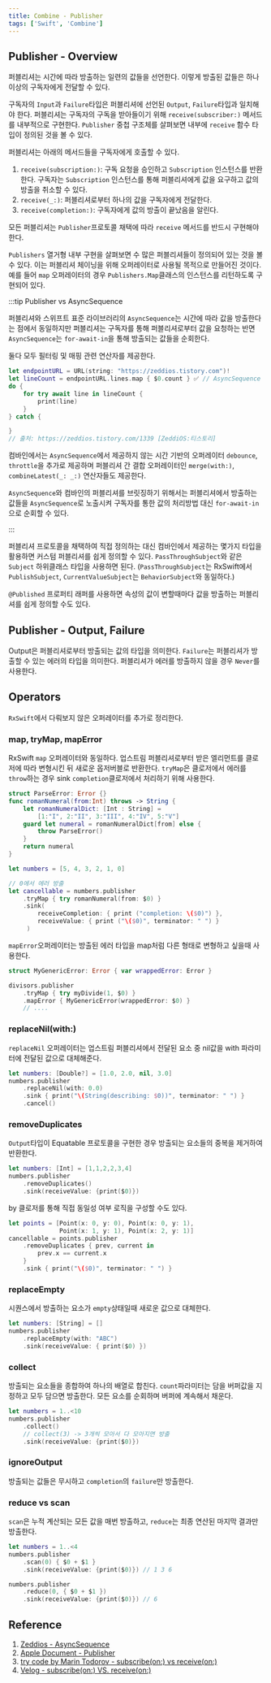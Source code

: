 ```yaml
---
title: Combine - Publisher
tags: ['Swift', 'Combine']
---
```


## Publisher - Overview

퍼블리셔는 시간에 따라 방출하는 일련의 값들을 선언한다. 이렇게 방출된 값들은 하나 이상의 구독자에게 전달할 수 있다.

구독자의 `Input`과 `Failure`타입은 퍼블리셔에 선언된 `Output`, `Failure`타입과 일치해야 한다. 퍼블리셔는 구독자의 구독을 받아들이기 위해 `receive(subscriber:)` 메서드를 내부적으로 구현한다. `Publisher` 중첩 구조체를 살펴보면 내부에 `receive` 함수 타입이 정의된 것을 볼 수 있다.

퍼블리셔는 아래의 메서드들을 구독자에게 호출할 수 있다.

1. `receive(subscription:)`: 구독 요청을 승인하고 `Subscription` 인스턴스를 반환한다. 구독자는 `Subscription` 인스턴스를 통해 퍼블리셔에게 값을 요구하고 값의 방출을 취소할 수 있다.
2. `receive(_:)`: 퍼블리셔로부터 하나의 값을 구독자에게 전달한다.
3. `receive(completion:)`: 구독자에게 값의 방출이 끝났음을 알린다.

모든 퍼블리셔는 `Publisher`프로토콜 채택에 따라 `receive` 메서드를 반드시 구현해야 한다.

`Publishers` 열거형 내부 구현을 살펴보면 수 많은 퍼블리셔들이 정의되어 있는 것을 볼 수 있다. 이는 퍼블리셔 체이닝을 위해 오퍼레이터로 사용될 목적으로 만들어진 것이다. 예를 들어 `map` 오퍼레이터의 경우 `Publishers.Map`클래스의 인스턴스를 리턴하도록 구현되어 있다.

:::tip Publisher vs AsyncSequence

퍼블리셔와 스위프트 표준 라이브러리의 `AsyncSequence`는 시간에 따라 값을 방출한다는 점에서 동일하지만 퍼블리셔는 구독자를 통해 퍼블리셔로부터 값을 요청하는 반면 `AsyncSequence`는 `for-await-in`을 통해 방출되는 값들을 순회한다.

둘다 모두 필터링 및 매핑 관련 연산자를 제공한다.

```swift
let endpointURL = URL(string: "https://zeddios.tistory.com")!
let lineCount = endpointURL.lines.map { $0.count } ✅ // AsyncSequence 인스턴스의 map 연산자
do {
    for try await line in lineCount {
        print(line)
    }
} catch {

}
// 출처: https://zeddios.tistory.com/1339 [ZeddiOS:티스토리]
```

컴바인에서는 `AsyncSequence`에서 제공하지 않는 시간 기반의 오퍼레이터 `debounce`, `throttle`을 추가로 제공하며 퍼블리셔 간 결합 오퍼레이터인 `merge(with:)`, `combineLatest(_: _:)` 연산자들도 제공한다.

`AsyncSequence`와 컴바인의 퍼블리셔를 브릿징하기 위해서는 퍼블리셔에서 방출하는 값들을 `AsyncSequence`로 노출시켜 구독자를 통한 값의 처리방법 대신 `for-await-in`으로 순회할 수 있다.

:::

퍼블리셔 프로토콜을 채택하여 직접 정의하는 대신 컴바인에서 제공하는 몇가지 타입을 활용하면 커스텀 퍼블리셔를 쉽게 정의할 수 있다. `PassThroughSubject`와 같은 `Subject` 하위클래스 타입을 사용하면 된다. (`PassThroughSubject`는 RxSwift에서 `PublishSubject`, `CurrentValueSubject`는 `BehaviorSubject`와 동일하다.)

`@Published` 프로퍼티 래퍼를 사용하면 속성의 값이 변할때마다 값을 방출하는 퍼블리셔를 쉽게 정의할 수도 있다.

## Publisher - Output, Failure

Output은 퍼블리셔로부터 방출되는 값의 타입을 의미한다. `Failure`는 퍼블리셔가 방출할 수 있는 에러의 타입을 의미한다. 퍼블리셔가 에러를 방출하지 않을 경우 `Never`를 사용한다.

## Operators

`RxSwift`에서 다뤄보지 않은 오퍼레이터를 추가로 정리한다.

### map, tryMap, mapError

RxSwift `map` 오퍼레이터와 동일하다. 업스트림 퍼블리셔로부터 받은 엘리먼트를 클로저에 따라 변형시킨 뒤 새로운 옵저버블로 반환한다. `tryMap`은 클로저에서 에러를 `throw`하는 경우 sink `completion`클로저에서 처리하기 위해 사용한다.

```swift
struct ParseError: Error {}
func romanNumeral(from:Int) throws -> String {
    let romanNumeralDict: [Int : String] =
        [1:"I", 2:"II", 3:"III", 4:"IV", 5:"V"]
    guard let numeral = romanNumeralDict[from] else {
        throw ParseError()
    }
    return numeral
}

let numbers = [5, 4, 3, 2, 1, 0]

// 0에서 에러 방출
let cancellable = numbers.publisher
    .tryMap { try romanNumeral(from: $0) }
    .sink(
        receiveCompletion: { print ("completion: \($0)") },
        receiveValue: { print ("\($0)", terminator: " ") }
     )

```

`mapError`오퍼레이터는 방출된 에러 타입을 map처럼 다른 형태로 변형하고 싶을때 사용한다.

```swift
struct MyGenericError: Error { var wrappedError: Error }

divisors.publisher
    .tryMap { try myDivide(1, $0) }
    .mapError { MyGenericError(wrappedError: $0) }
    // ....
```

### replaceNil(with:)

`replaceNil` 오퍼레이터는 업스트림 퍼블리셔에서 전달된 요소 중 nil값을 with 파라미터에 전달된 값으로 대체해준다.

```swift
let numbers: [Double?] = [1.0, 2.0, nil, 3.0]
numbers.publisher
    .replaceNil(with: 0.0)
    .sink { print("\(String(describing: $0))", terminator: " ") }
    .cancel()
```

### removeDuplicates

`Output`타입이 Equatable 프로토콜을 구현한 경우 방출되는 요소들의 중복을 제거하여 반환한다.

```swift
let numbers: [Int] = [1,1,2,2,3,4]
numbers.publisher
    .removeDuplicates()
    .sink(receiveValue: {print($0)})
```

by 클로저를 통해 직접 동일성 여부 로직을 구성할 수도 있다.

```swift
let points = [Point(x: 0, y: 0), Point(x: 0, y: 1),
              Point(x: 1, y: 1), Point(x: 2, y: 1)]
cancellable = points.publisher
    .removeDuplicates { prev, current in
        prev.x == current.x
    }
    .sink { print("\($0)", terminator: " ") }
```

### replaceEmpty

시퀀스에서 방출하는 요소가 `empty`상태일때 새로운 값으로 대체한다.

```swift
let numbers: [String] = []
numbers.publisher
    .replaceEmpty(with: "ABC")
    .sink(receiveValue: { print($0) })
```

### collect

방출되는 요소들을 종합하여 하나의 배열로 합친다. `count`파라미터는 담을 버퍼값을 지정하고 모두 담으면 방출한다. 모든 요소를 순회하며 버퍼에 계속해서 채운다.

```swift
let numbers = 1..<10
numbers.publisher
    .collect()
    // collect(3) -> 3개씩 모아서 다 모아지면 방출
    .sink(receiveValue: {print($0)})
```

### ignoreOutput

방출되는 값들은 무시하고 `completion`의 `failure`만 방출한다.

### reduce vs scan

`scan`은 누적 계산되는 모든 값을 매번 방출하고, `reduce`는 최종 연산된 마지막 결과만 방출한다.

```swift
let numbers = 1..<4
numbers.publisher
    .scan(0) { $0 + $1 }
    .sink(receiveValue: {print($0)}) // 1 3 6

numbers.publisher
    .reduce(0, { $0 + $1 })
    .sink(receiveValue: {print($0)}) // 6
```

## Reference

1. [Zeddios - AsyncSequence](https://zeddios.tistory.com/1339)
2. [Apple Document - Publisher](https://developer.apple.com/documentation/combine/publisher)
3. [try code by Marin Todorov - subscribe(on:) vs receive(on:)](https://trycombine.com/posts/subscribe-on-receive-on/)
4. [Velog - subscribe(on:) VS. receive(on:)](https://velog.io/@ictechgy/Combine-subscribeon-VS.-receiveon)
